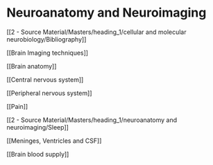 # Neuroanatomy and Neuroimaging

[[2 - Source Material/Masters/heading_1/cellular and molecular neurobiology/Bibliography]]

[[Brain Imaging techniques]]

[[Brain anatomy]]

[[Central nervous system]]

[[Peripheral nervous system]]

[[Pain]]

[[2 - Source Material/Masters/heading_1/neuroanatomy and neuroimaging/Sleep]]

[[Meninges, Ventricles and CSF]]

[[Brain blood supply]]